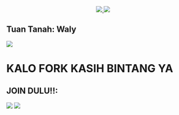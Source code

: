 <p align="center">
  <a href="https://github.com/muhammadwaly_/JACK-BOT">
    <img src="https://telegra.ph/file/b07eb1ae6d878b1b57229.jpg">
    
  </a>
  <a href="https://github.com/jackblose/JACK-BOT">
    <img src="https://img.shields.io/github/stars/jackblose/JACK-BOT?style=social">
  </a>
</p>  

## Tuan Tanah: Waly
[<img src="https://media0.giphy.com/media/ya4eevXU490Iw/giphy.gif">](https://t.me/enjoyyourmilk)
##
##
# KALO FORK KASIH BINTANG YA 


## JOIN DULU!!:

<a href="https://t.me/racauanhatii"><img src="https://img.shields.io/badge/Channel-%20RACAUAN HATI-black.svg?style=for-the-badge&logo=Telegram"></a>
<a href="https://t.me/temanesiaonline"><img src="https://img.shields.io/badge/Join-TEMANESIA%20ONLINE-purple.svg?style=for-the-badge&logo=Telegram"></a>
##

